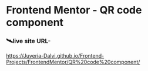 # Frontend Mentor - QR code component




### 🛰️live site URL- 
 https://Juveria-Dalvi.github.io/Frontend-Projects/FrontendMentor/QR%20code%20component/
